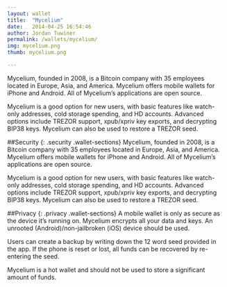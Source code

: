 ```yaml
---
layout: wallet
title:  "Mycelium"
date:   2014-04-25 16:54:46
author: Jordan Tuwiner
permalink: /wallets/mycelium/
img: mycelium.png
thumb: mycelium.png

---
```


Mycelium, founded in 2008, is a Bitcoin company with 35 employees located in Europe, Asia, and America. Mycelium offers mobile wallets for iPhone and Android. All of Mycelium’s applications are open source.

Mycelium is a good option for new users, with basic features like watch-only addresses, cold storage spending, and HD accounts. Advanced options include TREZOR support, xpub/xpriv key exports, and decrypting BIP38 keys. Mycelium can also be used to restore a TREZOR seed.

##Security
{: .security .wallet-sections}
Mycelium, founded in 2008, is a Bitcoin company with 35 employees located in Europe, Asia, and America. Mycelium offers mobile wallets for iPhone and Android. All of Mycelium’s applications are open source.

Mycelium is a good option for new users, with basic features like watch-only addresses, cold storage spending, and HD accounts. Advanced options include TREZOR support, xpub/xpriv key exports, and decrypting BIP38 keys. Mycelium can also be used to restore a TREZOR seed.

##Privacy
{: .privacy .wallet-sections}
A mobile wallet is only as secure as the device it’s running on. Mycelium encrypts all your data and keys. An unrooted (Android)/non-jailbroken (iOS) device should be used.

Users can create a backup by writing down the 12 word seed provided in the app. If the phone is reset or lost, all funds can be recovered by re-entering the seed.

Mycelium is a hot wallet and should not be used to store a significant amount of funds.

[hampden]: https://github.com/jekyll/jekyll